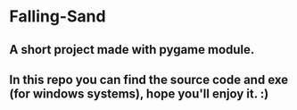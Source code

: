 # Falling-Sand

## A short project made with pygame module.
## In this repo you can find the source code and exe (for windows systems), hope you'll enjoy it. :)